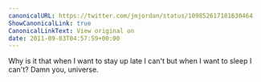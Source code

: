 ```yaml
---
canonicalURL: https://twitter.com/jmjordan/status/109852617181630464
ShowCanonicalLink: true
CanonicalLinkText: View original on
date: 2011-09-03T04:57:59+00:00
---
```

Why is it that when I want to stay up late I can't but when I want to sleep I can't? Damn you, universe.
